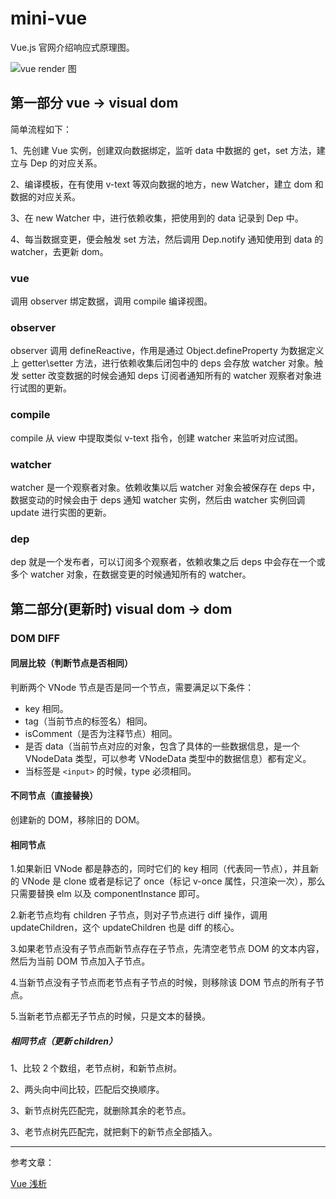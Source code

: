 # mini-vue

Vue.js 官网介绍响应式原理图。

![vue render 图](https://cn.vuejs.org/images/data.png)

## 第一部分 vue -> visual dom

简单流程如下：

1、先创建 Vue 实例，创建双向数据绑定，监听 data 中数据的 get，set 方法，建立与 Dep 的对应关系。

2、编译模板，在有使用 v-text 等双向数据的地方，new Watcher，建立 dom 和数据的对应关系。

3、在 new Watcher 中，进行依赖收集，把使用到的 data 记录到 Dep 中。

4、每当数据变更，便会触发 set 方法，然后调用 Dep.notify 通知使用到 data 的 watcher，去更新 dom。

### vue

调用 observer 绑定数据，调用 compile 编译视图。

### observer

observer 调用 defineReactive，作用是通过 Object.defineProperty 为数据定义上 getter\setter 方法，进行依赖收集后闭包中的 deps 会存放 watcher 对象。触发 setter 改变数据的时候会通知 deps 订阅者通知所有的 watcher 观察者对象进行试图的更新。

### compile

compile 从 view 中提取类似 v-text 指令，创建 watcher 来监听对应试图。

### watcher

watcher 是一个观察者对象。依赖收集以后 watcher 对象会被保存在 deps 中，数据变动的时候会由于 deps 通知 watcher 实例，然后由 watcher 实例回调 update 进行实图的更新。

### dep

dep 就是一个发布者，可以订阅多个观察者，依赖收集之后 deps 中会存在一个或多个 watcher 对象，在数据变更的时候通知所有的 watcher。

## 第二部分(更新时) visual dom -> dom

### DOM DIFF

#### 同层比较（判断节点是否相同）

判断两个 VNode 节点是否是同一个节点，需要满足以下条件：

- key 相同。
- tag（当前节点的标签名）相同。
- isComment（是否为注释节点）相同。
- 是否 data（当前节点对应的对象，包含了具体的一些数据信息，是一个 VNodeData 类型，可以参考 VNodeData 类型中的数据信息）都有定义。
- 当标签是 `<input>` 的时候，type 必须相同。

#### 不同节点（直接替换）

创建新的 DOM，移除旧的 DOM。

#### 相同节点

1.如果新旧 VNode 都是静态的，同时它们的 key 相同（代表同一节点），并且新的 VNode 是 clone 或者是标记了 once（标记 v-once 属性，只渲染一次），那么只需要替换 elm 以及 componentInstance 即可。

2.新老节点均有 children 子节点，则对子节点进行 diff 操作，调用 updateChildren，这个 updateChildren 也是 diff 的核心。

3.如果老节点没有子节点而新节点存在子节点，先清空老节点 DOM 的文本内容，然后为当前 DOM 节点加入子节点。

4.当新节点没有子节点而老节点有子节点的时候，则移除该 DOM 节点的所有子节点。

5.当新老节点都无子节点的时候，只是文本的替换。

##### 相同节点（更新 children）

1、比较 2 个数组，老节点树，和新节点树。

2、两头向中间比较，匹配后交换顺序。

3、新节点树先匹配完，就删除其余的老节点。

3、老节点树先匹配完，就把剩下的新节点全部插入。

---

参考文章：

[Vue 浅析](https://yhlben.github.io/blog/vue.html)
